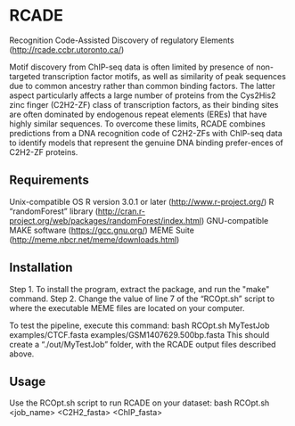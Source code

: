# RCADE
Recognition Code-Assisted Discovery of regulatory Elements (http://rcade.ccbr.utoronto.ca/)

Motif discovery from ChIP-seq data is often limited by presence of non-targeted transcription factor motifs, as well as similarity of peak sequences due to common ancestry rather than common binding factors. The latter aspect particularly affects a large number of proteins from the Cys2His2 zinc finger (C2H2-ZF) class of transcription factors, as their binding sites are often dominated by endogenous repeat elements (EREs) that have highly similar sequences. To overcome these limits, RCADE combines predictions from a DNA recognition code of C2H2-ZFs with ChIP-seq data to identify models that represent the genuine DNA binding prefer-ences of C2H2-ZF proteins.


## Requirements
Unix-compatible OS
R version 3.0.1 or later (http://www.r-project.org/)
R “randomForest” library (http://cran.r-project.org/web/packages/randomForest/index.html)
GNU-compatible MAKE software (https://gcc.gnu.org/)
MEME Suite (http://meme.nbcr.net/meme/downloads.html)
 
## Installation
Step 1. To install the program, extract the package, and run the "make" command.
Step 2. Change the value of line 7 of the “RCOpt.sh” script to where the executable MEME files are located on your computer.
 
To test the pipeline, execute this command:
bash RCOpt.sh MyTestJob examples/CTCF.fasta examples/GSM1407629.500bp.fasta
This should create a “./out/MyTestJob” folder, with the RCADE output files described above.
 
## Usage
Use the RCOpt.sh script to run RCADE on your dataset:
bash RCOpt.sh <job_name> <C2H2_fasta> <ChIP_fasta>
